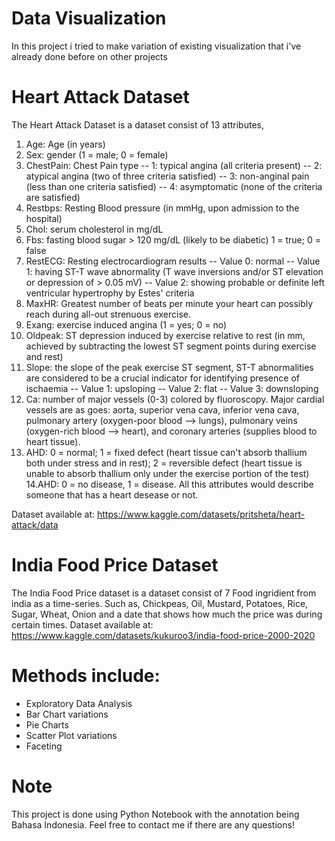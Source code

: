 # Data Visualization
In this project i tried to make variation of existing visualization that i've already done before on other projects

# Heart Attack Dataset
The Heart Attack Dataset is a dataset consist of 13 attributes, 
1. Age: Age (in years)
2. Sex: gender (1 = male; 0 = female)
3. ChestPain: Chest Pain type -- 1: typical angina (all criteria present) -- 2: atypical angina (two of three criteria satisfied) -- 3: non-anginal pain (less than one criteria satisfied) -- 4: asymptomatic (none of the criteria are satisfied)
4. Restbps: Resting Blood pressure (in mmHg, upon admission to the hospital)
5. Chol: serum cholesterol in mg/dL
6. Fbs: fasting blood sugar > 120 mg/dL (likely to be diabetic) 1 = true; 0 = false
7. RestECG: Resting electrocardiogram results -- Value 0: normal -- Value 1: having ST-T wave abnormality (T wave inversions and/or ST elevation or depression of > 0.05 mV) -- Value 2: showing probable or definite left ventricular hypertrophy by Estes' criteria
8. MaxHR: Greatest number of beats per minute your heart can possibly reach during all-out strenuous exercise.
9. Exang: exercise induced angina (1 = yes; 0 = no)
10. Oldpeak: ST depression induced by exercise relative to rest (in mm, achieved by subtracting the lowest ST segment points during exercise and rest)
11. Slope: the slope of the peak exercise ST segment, ST-T abnormalities are considered to be a crucial indicator for identifying presence of ischaemia -- Value 1: upsloping -- Value 2: flat -- Value 3: downsloping
12. Ca: number of major vessels (0-3) colored by fluoroscopy. Major cardial vessels are as goes: aorta, superior vena cava, inferior vena cava, pulmonary artery (oxygen-poor blood --> lungs), pulmonary veins (oxygen-rich blood --> heart), and coronary arteries (supplies blood to heart tissue).
13. AHD: 0 = normal; 1 = fixed defect (heart tissue can't absorb thallium both under stress and in rest); 2 = reversible defect (heart tissue is unable to absorb thallium only under the exercise portion of the test) 14.AHD: 0 = no disease, 1 = disease. All this attributes would describe someone that has a heart desease or not.

Dataset available at: https://www.kaggle.com/datasets/pritsheta/heart-attack/data

# India Food Price Dataset
The India Food Price dataset is a dataset consist of 7 Food ingridient from india as a time-series. Such as, Chickpeas, Oil, Mustard, Potatoes, Rice, Sugar, Wheat, Onion and a date that shows how much the price was during certain times. 
Dataset available at: https://www.kaggle.com/datasets/kukuroo3/india-food-price-2000-2020

# Methods include:
- Exploratory Data Analysis
- Bar Chart variations
- Pie Charts
- Scatter Plot variations
- Faceting

# Note
This project is done using Python Notebook with the annotation being Bahasa Indonesia. Feel free to contact me if there are any questions!
